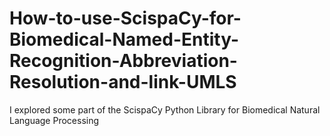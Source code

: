 # How-to-use-ScispaCy-for-Biomedical-Named-Entity-Recognition-Abbreviation-Resolution-and-link-UMLS

I explored some part of the ScispaCy Python Library for Biomedical Natural Language Processing 
